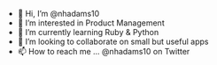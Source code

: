 - 👋  Hi, I’m @nhadams10
- 👀  I’m interested in Product Management
- 🌱  I’m currently learning Ruby & Python
- 💞️  I’m looking to collaborate on small but useful apps
- 📫  How to reach me ... @nhadams10 on Twitter

<!---
nhadams10/nhadams10 is a ✨ special ✨ repository because its `README.md` (this file) appears on your GitHub profile.
You can click the Preview link to take a look at your changes.
--->
